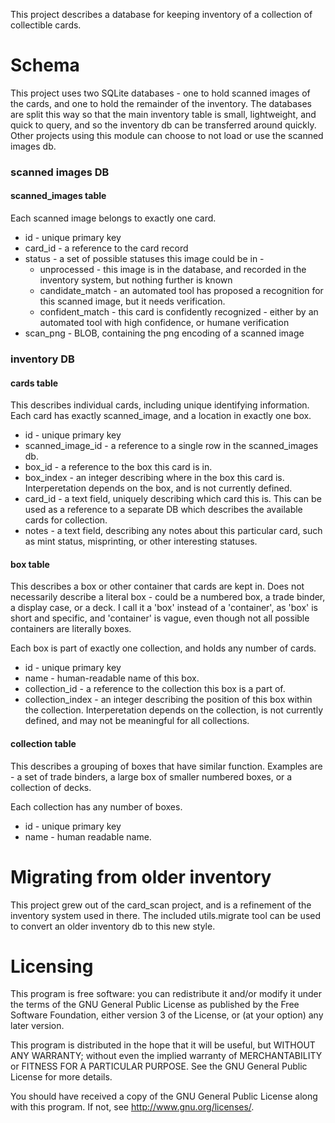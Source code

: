 This project describes a database for keeping inventory of a collection of collectible cards.

# Schema

This project uses two SQLite databases - one to hold scanned images of the cards, and one to hold the remainder of the inventory. The databases are split this way so that the main inventory table is small, lightweight, and quick to query, and so the inventory db can be transferred around quickly. Other projects using this module can choose to not load or use the scanned images db.

### scanned images DB

#### scanned\_images table

Each scanned image belongs to exactly one card.

- id - unique primary key
- card\_id - a reference to the card record
- status - a set of possible statuses this image could be in -
    - unprocessed - this image is in the database, and recorded in the inventory system, but nothing further is known
    - candidate\_match - an automated tool has proposed a recognition for this scanned image, but it needs verification.
    - confident\_match - this card is confidently recognized - either by an automated tool with high confidence, or humane verification
- scan\_png - BLOB, containing the png encoding of a scanned image

### inventory DB

#### cards table

This describes individual cards, including unique identifying information. Each card has exactly scanned\_image, and a location in exactly one box.

- id - unique primary key
- scanned\_image\_id - a reference to a single row in the scanned\_images db.
- box\_id - a reference to the box this card is in.
- box\_index - an integer describing where in the box this card is. Interperetation depends on the box, and is not currently defined.
- card\_id - a text field, uniquely describing which card this is. This can be used as a reference to a separate DB which describes the available cards for collection.
- notes - a text field, describing any notes about this particular card, such as mint status, misprinting, or other interesting statuses.

#### box table

This describes a box or other container that cards are kept in. Does not necessarily describe a literal box - could be a numbered box, a trade binder, a display case, or a deck. I call it a 'box' instead of a 'container', as 'box' is short and specific, and 'container' is vague, even though not all possible containers are literally boxes.

Each box is part of exactly one collection, and holds any number of cards.

- id - unique primary key
- name - human-readable name of this box.
- collection\_id - a reference to the collection this box is a part of.
- collection\_index - an integer describing the position of this box within the collection. Interperetation depends on the collection, is not currently defined, and may not be meaningful for all collections.

#### collection table

This describes a grouping of boxes that have similar function. Examples are - a set of trade binders, a large box of smaller numbered boxes, or a collection of decks.

Each collection has any number of boxes.

- id - unique primary key
- name - human readable name.


# Migrating from older inventory

This project grew out of the card\_scan project, and is a refinement of the inventory system used in there. The included utils.migrate tool can be used to convert an older inventory db to this new style.



# Licensing

This program is free software: you can redistribute it and/or modify
it under the terms of the GNU General Public License as published by
the Free Software Foundation, either version 3 of the License, or
(at your option) any later version.

This program is distributed in the hope that it will be useful,
but WITHOUT ANY WARRANTY; without even the implied warranty of
MERCHANTABILITY or FITNESS FOR A PARTICULAR PURPOSE.  See the
GNU General Public License for more details.

You should have received a copy of the GNU General Public License
along with this program.  If not, see <http://www.gnu.org/licenses/>.

